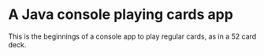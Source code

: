 # A Java console playing cards app

This is the beginnings of a console app to play regular cards, as in a 52 card deck.
